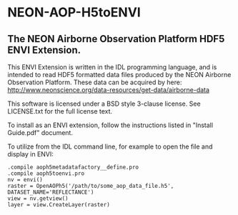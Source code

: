 # NEON-AOP-H5toENVI

## The NEON Airborne Observation Platform HDF5 ENVI Extension.

This ENVI Extension is written in the IDL programming language, and is intended to read HDF5 formatted data files produced by the NEON Airborne Observation Platform.  These data can be acquired by here: http://www.neonscience.org/data-resources/get-data/airborne-data

This software is licensed under a BSD style 3-clause license.  See LICENSE.txt for the full license text.

To install as an ENVI extension, follow the instructions listed in "Install Guide.pdf" document.

To utilize from the IDL command line, for example to open the file and display in ENVI:

```IDL
.compile aoph5metadatafactory__define.pro
.compile aoph5toenvi.pro
nv = envi()
raster = OpenAOPh5('/path/to/some_aop_data_file.h5', DATASET_NAME='REFLECTANCE')
view = nv.getview()
layer = view.CreateLayer(raster)
```
